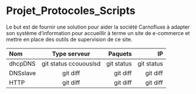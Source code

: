﻿
# Projet_Protocoles_Scripts
Le but est de  fournir une solution pour aider la société Carnofluxe à adapter son système d’information pour accueillir à terme un site de e-commerce et mettre en place des outils de supervision de ce site.




| Nom | Type serveur | Paquets | IP |
| :---         |     :---:      |          ---: |          ---: |
| dhcpDNS   | git status ccououslsd     | git status    | git status    |
| DNSslave     | git diff       | git diff      | git diff      |
| HTTP     | git diff       | git diff      | git diff      |
